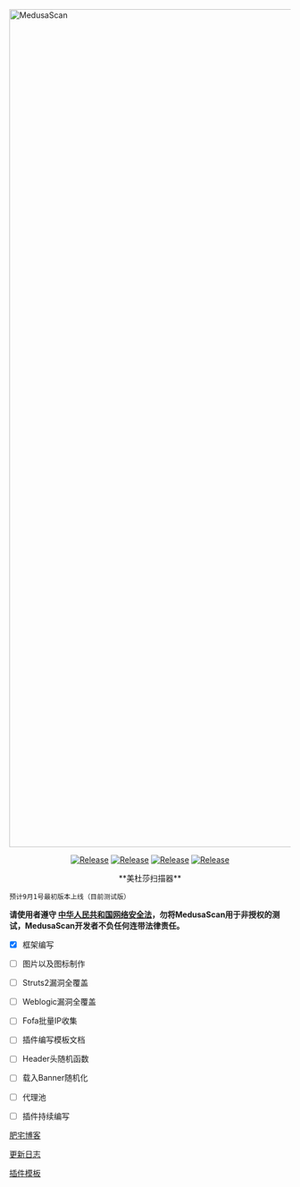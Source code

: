 <img src="https://github.com/Ascotbe/Medusa/blob/master/MedusaScan.png?raw=true" width="1500" alt="MedusaScan" /> 
 <p align="center">
    <a href="https://github.com/Ascotbe/Medusa"><img alt="Release" src="https://img.shields.io/badge/Ascotbe-Medusa%20Scan-green"></a>
    <a href="https://github.com/Ascotbe/Medusa"><img alt="Release" src="https://img.shields.io/badge/python-3.6-blueviolet"></a>
    <a href="https://github.com/Ascotbe/Medusa"><img alt="Release" src="https://img.shields.io/badge/Version-0.04-red"></a>
    <a href="https://github.com/Ascotbe/Medusa"><img alt="Release" src="https://img.shields.io/badge/LICENSE-GPL-ff69b4"></a>
 </p>

<p align="center">**美杜莎扫描器**</p>

    预计9月1号最初版本上线（目前测试版）

**请使用者遵守 [中华人民共和国网络安全法](http://www.cac.gov.cn/2016-11/07/c_1119867116.htm)，勿将MedusaScan用于非授权的测试，MedusaScan开发者不负任何连带法律责任。**

- [x] 框架编写
- [ ] 图片以及图标制作
- [ ] Struts2漏洞全覆盖
- [ ] Weblogic漏洞全覆盖
- [ ] Fofa批量IP收集
- [ ] 插件编写模板文档
- [ ] Header头随机函数
- [ ] 载入Banner随机化
- [ ] 代理池
- [ ] 插件持续编写


[肥宅博客](https://ascotbe.github.io)   


[更新日志](/UpDataLog/README.md)

[插件模板]()
